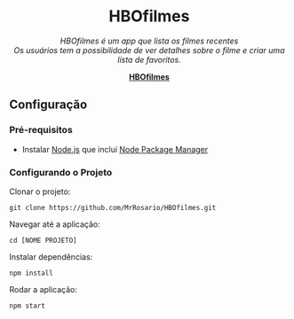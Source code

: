 <h1 align="center">HBOfilmes</h1>
<p align="center">
  <i>HBOfilmes é um app que lista os filmes recentes
    <br>Os usuários tem a possibilidade de ver detalhes sobre o filme e criar uma lista de favoritos.</i>
  <br>
</p>

<p align="center">
  <a href="https://hbo-filmes.vercel.app/"><strong>HBOfilmes</strong></a>
  <br>
</p>

## Configuração

### Pré-requisitos

- Instalar [Node.js] que inclui [Node Package Manager][npm]

### Configurando o Projeto

Clonar o projeto:

```
git clone https://github.com/MrRosario/HBOfilmes.git
```

Navegar até a aplicação:

```
cd [NOME PROJETO]
```

Instalar dependências:

```
npm install
```

Rodar a aplicação:

```
npm start
```

[node.js]: https://nodejs.org/
[npm]: https://www.npmjs.com/get-npm